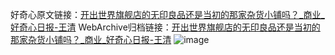 好奇心原文链接：[开出世界旗舰店的无印良品还是当初的那家杂货小铺吗？_商业_好奇心日报-王清](https://www.qdaily.com/articles/4356.html)
WebArchive归档链接：[开出世界旗舰店的无印良品还是当初的那家杂货小铺吗？_商业_好奇心日报-王清](http://web.archive.org/web/20180621171239/http://www.qdaily.com:80/articles/4356.html)
![image](http://ww3.sinaimg.cn/large/007d5XDply1g3vfl10airj30u08d51ky)